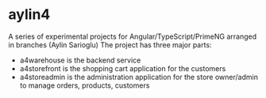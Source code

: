 # aylin4
A series of experimental projects for Angular/TypeScript/PrimeNG arranged in branches (Aylin Sarioglu)
The project has three major parts:
- a4warehouse is the backend service
- a4storefront is the shopping cart application for the customers
- a4storeadmin is the administration application for the store owner/admin to manage orders, products, customers
